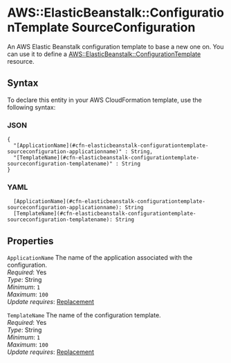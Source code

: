 # AWS::ElasticBeanstalk::ConfigurationTemplate SourceConfiguration<a name="aws-properties-elasticbeanstalk-configurationtemplate-sourceconfiguration"></a>

An AWS Elastic Beanstalk configuration template to base a new one on\. You can use it to define a [AWS::ElasticBeanstalk::ConfigurationTemplate](https://docs.aws.amazon.com/AWSCloudFormation/latest/UserGuide/aws-resource-beanstalk-configurationtemplate.html) resource\.

## Syntax<a name="aws-properties-elasticbeanstalk-configurationtemplate-sourceconfiguration-syntax"></a>

To declare this entity in your AWS CloudFormation template, use the following syntax:

### JSON<a name="aws-properties-elasticbeanstalk-configurationtemplate-sourceconfiguration-syntax.json"></a>

```
{
  "[ApplicationName](#cfn-elasticbeanstalk-configurationtemplate-sourceconfiguration-applicationname)" : String,
  "[TemplateName](#cfn-elasticbeanstalk-configurationtemplate-sourceconfiguration-templatename)" : String
}
```

### YAML<a name="aws-properties-elasticbeanstalk-configurationtemplate-sourceconfiguration-syntax.yaml"></a>

```
  [ApplicationName](#cfn-elasticbeanstalk-configurationtemplate-sourceconfiguration-applicationname): String
  [TemplateName](#cfn-elasticbeanstalk-configurationtemplate-sourceconfiguration-templatename): String
```

## Properties<a name="aws-properties-elasticbeanstalk-configurationtemplate-sourceconfiguration-properties"></a>

`ApplicationName` <a name="cfn-elasticbeanstalk-configurationtemplate-sourceconfiguration-applicationname"></a>
The name of the application associated with the configuration\.  
_Required_: Yes  
_Type_: String  
_Minimum_: `1`  
_Maximum_: `100`  
_Update requires_: [Replacement](https://docs.aws.amazon.com/AWSCloudFormation/latest/UserGuide/using-cfn-updating-stacks-update-behaviors.html#update-replacement)

`TemplateName` <a name="cfn-elasticbeanstalk-configurationtemplate-sourceconfiguration-templatename"></a>
The name of the configuration template\.  
_Required_: Yes  
_Type_: String  
_Minimum_: `1`  
_Maximum_: `100`  
_Update requires_: [Replacement](https://docs.aws.amazon.com/AWSCloudFormation/latest/UserGuide/using-cfn-updating-stacks-update-behaviors.html#update-replacement)
